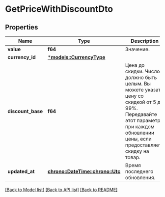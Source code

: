# GetPriceWithDiscountDto

## Properties
Name | Type | Description | Notes
------------ | ------------- | ------------- | -------------
**value** | **f64** | Значение. | 
**currency_id** | [***models::CurrencyType**](CurrencyType.md) |  | 
**discount_base** | **f64** | Цена до скидки.  Число должно быть целым. Вы можете указать цену со скидкой от 5 до 99%.  Передавайте этот параметр при каждом обновлении цены, если предоставляете скидку на товар.  | [optional] [default to None]
**updated_at** | [**chrono::DateTime::<chrono::Utc>**](DateTime.md) | Время последнего обновления. | 

[[Back to Model list]](../README.md#documentation-for-models) [[Back to API list]](../README.md#documentation-for-api-endpoints) [[Back to README]](../README.md)


